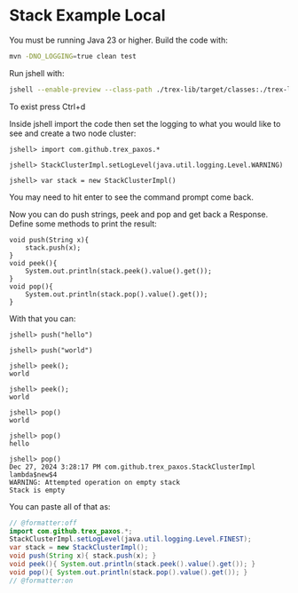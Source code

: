 # Stack Example Local

You must be running Java 23 or higher. Build the code with:

```bash
mvn -DNO_LOGGING=true clean test
```

Run jshell with:

```bash
jshell --enable-preview --class-path ./trex-lib/target/classes:./trex-lib/target/test-classes
```

To exist press Ctrl+d

Inside jshell import the code then set the logging to what you would like to see and create a two node cluster:

```
jshell> import com.github.trex_paxos.*

jshell> StackClusterImpl.setLogLevel(java.util.logging.Level.WARNING)

jshell> var stack = new StackClusterImpl()
```

You may need to hit enter to see the command prompt come back.

Now you can do push strings, peek and pop and get back a Response. Define some methods to print the result:

```
void push(String x){
    stack.push(x);
}
void peek(){
    System.out.println(stack.peek().value().get());
}
void pop(){
    System.out.println(stack.pop().value().get());
}
```

With that you can:

```
jshell> push("hello")

jshell> push("world")

jshell> peek();
world

jshell> peek();
world

jshell> pop()
world

jshell> pop()
hello

jshell> pop()
Dec 27, 2024 3:28:17 PM com.github.trex_paxos.StackClusterImpl lambda$new$4
WARNING: Attempted operation on empty stack
Stack is empty
```

You can paste all of that as:

```java
// @formatter:off
import com.github.trex_paxos.*;
StackClusterImpl.setLogLevel(java.util.logging.Level.FINEST);
var stack = new StackClusterImpl();
void push(String x){ stack.push(x); }
void peek(){ System.out.println(stack.peek().value().get()); }
void pop(){ System.out.println(stack.pop().value().get()); }
// @formatter:on
```
